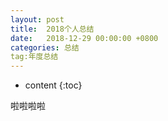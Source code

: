 ```yaml
---
layout: post
title:  2018个人总结
date:   2018-12-29 00:00:00 +0800
categories: 总结
tag:年度总结
---
```


* content
{:toc}


啦啦啦啦

